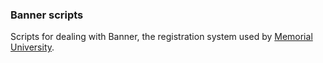 ### Banner scripts

Scripts for dealing with Banner, the registration system used by
[Memorial University](http://www.mun.ca).
